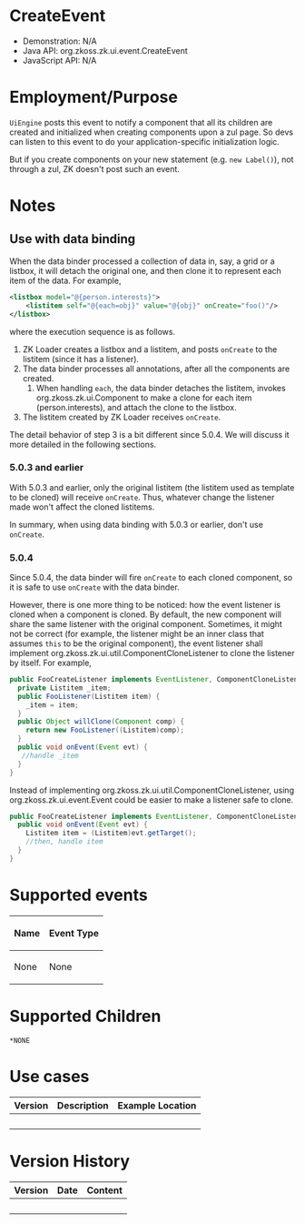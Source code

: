 

# CreateEvent

- Demonstration: N/A
- Java API: <javadoc>org.zkoss.zk.ui.event.CreateEvent</javadoc>
- JavaScript API: N/A

# Employment/Purpose

`UiEngine` posts this event to notify a component that all its children
are created and initialized when creating components upon a zul page. So
devs can listen to this event to do your application-specific
initialization logic.

But if you create components on your new statement (e.g. `new Label()`),
not through a zul, ZK doesn't post such an event.

# Notes

## Use with data binding

When the data binder processed a collection of data in, say, a grid or a
listbox, it will detach the original one, and then clone it to represent
each item of the data. For example,

``` xml
<listbox model="@{person.interests}">
    <listitem self="@{each=obj}" value="@{obj}" onCreate="foo()"/>
</listbox>
```

where the execution sequence is as follows.

1.  ZK Loader creates a listbox and a listitem, and posts `onCreate` to
    the listitem (since it has a listener).
2.  The data binder processes all annotations, after all the components
    are created.
    1.  When handling `each`, the data binder detaches the listitem,
        invokes
        <javadoc method="clone()">org.zkoss.zk.ui.Component</javadoc> to
        make a clone for each item (person.interests), and attach the
        clone to the listbox.
3.  The listitem created by ZK Loader receives `onCreate`.

The detail behavior of step 3 is a bit different since 5.0.4. We will
discuss it more detailed in the following sections.

### 5.0.3 and earlier

With 5.0.3 and earlier, only the original listitem (the listitem used as
template to be cloned) will receive `onCreate`. Thus, whatever change
the listener made won't affect the cloned listitems.

In summary, when using data binding with 5.0.3 or earlier, don't use
`onCreate`.

### 5.0.4

Since 5.0.4, the data binder will fire `onCreate` to each cloned
component, so it is safe to use `onCreate` with the data binder.

However, there is one more thing to be noticed: how the event listener
is cloned when a component is cloned. By default, the new component will
share the same listener with the original component. Sometimes, it might
not be correct (for example, the listener might be an inner class that
assumes `this` to be the original component), the event listener shall
implement <javadoc>org.zkoss.zk.ui.util.ComponentCloneListener</javadoc>
to clone the listener by itself. For example,

``` java
public FooCreateListener implements EventListener, ComponentCloneListener {
  private Listitem _item;
  public FooListener(Listitem item) {
    _item = item;
  }
  public Object willClone(Component comp) {
    return new FooListener((Listitem)comp);
  }
  public void onEvent(Event evt) {
   //handle _item
  }
}
```

Instead of implementing
<javadoc>org.zkoss.zk.ui.util.ComponentCloneListener</javadoc>, using
<javadoc method="getTarget()">org.zkoss.zk.ui.event.Event</javadoc>
could be easier to make a listener safe to clone.

``` java
public FooCreateListener implements EventListener, ComponentCloneListener {
  public void onEvent(Event evt) {
    Listitem item = (Listitem)evt.getTarget();
    //then, handle item
  }
}
```

# Supported events

<table>
<thead>
<tr class="header">
<th><center>
<p>Name</p>
</center></th>
<th><center>
<p>Event Type</p>
</center></th>
</tr>
</thead>
<tbody>
<tr class="odd">
<td><p>None</p></td>
<td><p>None</p></td>
</tr>
</tbody>
</table>

# Supported Children

`*NONE`

# Use cases

| Version | Description | Example Location |
|---------|-------------|------------------|
|         |             |                  |

# Version History

| Version | Date | Content |
|---------|------|---------|
|         |      |         |


